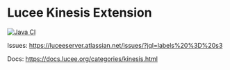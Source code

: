 # Lucee Kinesis Extension

[![Java CI](https://github.com/lucee/extension-ec2/actions/workflows/main.yml/badge.svg)](https://github.com/lucee/extension-ec2/actions/workflows/main.yml)

Issues: https://luceeserver.atlassian.net/issues/?jql=labels%20%3D%20s3

Docs: https://docs.lucee.org/categories/kinesis.html

